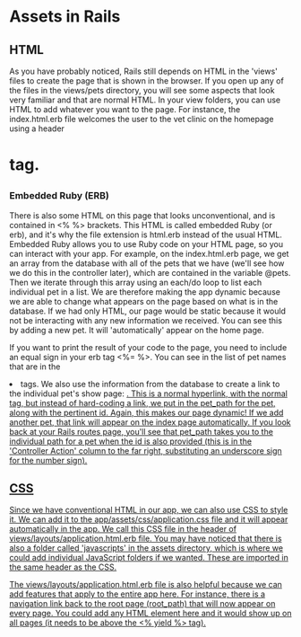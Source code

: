 # Assets in Rails

## HTML
As you have probably noticed, Rails still depends on HTML in the 'views' files to create the page that is shown in the browser. If you open up any of the files in the views/pets directory, you will see some aspects that look very familiar and that are normal HTML. In your view folders, you can use HTML to add whatever you want to the page. For instance, the index.html.erb file welcomes the user to the vet clinic on the homepage using a header <h1> tag.

### Embedded Ruby (ERB)
There is also some HTML on this page that looks unconventional, and is contained in <% %> brackets. This HTML is called embedded Ruby (or erb), and it's why the file extension is html.erb instead of the usual HTML. Embedded Ruby allows you to use Ruby code on your HTML page, so you can interact with your app. For example, on the index.html.erb page, we get an array from the database with all of the pets that we have (we'll see how we do this in the controller later), which are contained in the variable @pets. Then we iterate through this array using an each/do loop to list each individual pet in a list. We are therefore making the app dynamic because we are able to change what appears on the page based on what is in the database. If we had only HTML, our page would be static because it would not be interacting with any new information we received. You can see this by adding a new pet. It will 'automatically' appear on the home page.

If you want to print the result of your code to the page, you need to include an equal sign in your erb tag <%= %>. You can see in the list of pet names that are in the <li> tags. We also use the information from the database to create a link to the individual pet's show page: <a href="<%=pet_path(pet.id)%>">. This is a normal hyperlink, with the normal <a href="link"> tag, but instead of hard-coding a link, we put in the pet_path for the pet, along with the pertinent id. Again, this makes our page dynamic! If we add another pet, that link will appear on the index page automatically. If you look back at your Rails routes page, you'll see that pet_path takes you to the individual path for a pet when the id is also provided (this is in the 'Controller Action' column to the far right, substituting an underscore sign for the number sign).

## CSS
Since we have conventional HTML in our app, we can also use CSS to style it. We can add it to the app/assets/css/application.css file and it will appear automatically in the app. We call this CSS file in the header of views/layouts/application.html.erb file. You may have noticed that there is also a folder called 'javascripts' in the assets directory, which is where we could add individual JavaScript folders if we wanted. These are imported in the same header as the CSS.

The views/layouts/application.html.erb file is also helpful because we can add features that apply to the entire app here. For instance, there is a navigation link back to the root page (root_path) that will now appear on every page. You could add any HTML element here and it would show up on all pages (it needs to be above the <% yield %> tag).
